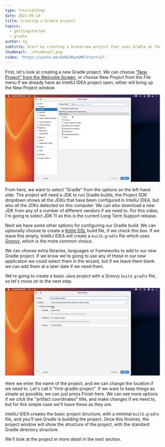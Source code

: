 ```yaml
---
type: TutorialStep
date: 2021-05-14
title: Creating a Gradle project
topics:
  - gettingstarted
  - gradle
author: tg
subtitle: Start by creating a brand-new project that uses Gradle as the build tool.
thumbnail: ./thumbnail.png
video: 'https://youtu.be/6V6G3RyxEMk?start=17'
---
```


First, let's look at creating a new Gradle project. We can choose ["New Project" from the Welcome Screen](https://www.jetbrains.com/help/idea/new-project-wizard.html), or choose New Project from the File menu if we already have an IntelliJ IDEA project open, either will bring up the New Project window.

![New project window](./new-project.png)

From here, we want to select "Gradle" from the options on the left-hand side. The project will need a JDK to run Gradle builds, the Project SDK dropdown shows all the JDKs that have been configured in IntelliJ IDEA, but also all the JDKs detected on this computer. We can also download a new JDK from any of a number of different vendors if we need to. For this video, I'm going to select JDK 11 as this is the current Long Term Support release.

Next we have some other options for configuring our Gradle build. We can optionally choose to create a [Kotlin DSL](https://docs.gradle.org/current/userguide/kotlin_dsl.html) build file, if we check this box. If we leave this empty, IntelliJ IDEA will create a `build.gradle` file which uses [Groovy](https://groovy-lang.org/), which is the more common choice.

We can choose extra libraries, languages or frameworks to add to our new Gradle project. If we know we're going to use any of these in our new application we could select them in the wizard, but if we leave them blank we can add them at a later date if we need them.

We're going to create a basic Java project with a Groovy `build.gradle` file, so let's move on to the next step.

![Project name and details](./project-name.png)

Here we enter the name of the project, and we can change the location if we need to. Let's call it "first-gradle-project". If we want to keep things as simple as possible, we can just press Finish here. We can see more options if we click the "artifact coordinates" title, and make changes if we need to, but for this simple case we'll leave these as they are.

IntelliJ IDEA creates the basic project structure, with a minimal `build.gradle` file, and you'll see Gradle is building the project. Once this finishes, the project window will show the structure of the project, with the standard Gradle directory structure.

We'll look at the project in more detail in the next section.
